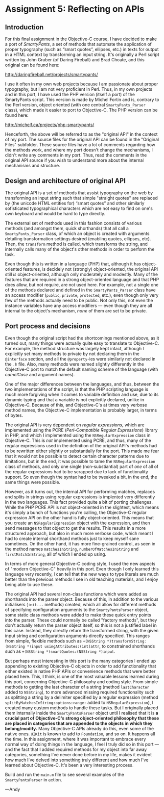 # Assignment 5: Reflecting on APIs

## Introduction

For this final assignment in the Objective-C course, I have decided to make a port of _SmartyPants_, a set of methods that automate the application of proper typography (such as “smart quotes”, ellipses, etc.) in texts for output in a HTML context by transforming an input string. It's originally a Perl script written by John Gruber (of Daring Fireball) and Brad Choate, and this original can be found here:

http://daringfireball.net/projects/smartypants/

I use it often in my own web projects because I am passionate about proper typography, but I am not very proficient in Perl. Thus, in my own projects and in this port, I have used the PHP version (itself a port) of the SmartyPants script. This version is made by Michel Fortin and is, contrary to the Perl version, object oriented (with one central `SmartyPants_Parser` class), which made it easier to port to Objective-C. The PHP version can be found here:

http://michelf.ca/projects/php-smartypants/

Henceforth, the above will be referred to as the "original API" in the context of my port. The source files for the original API can be found in the "Original Files" subfolder. These source files have a lot of comments regarding how the methods work, and where my port doesn't change the mechanisms, I didn't write any comments in my port. Thus, read the comments in the original API source if you wish to understand more about the internal mechanisms and structure.

## Design and architecture of original API

The original API is a set of methods that assist typography on the web by transforming an input string such that simple "straight quotes" are replaced by (the unicode HTML entities for) “smart quotes” and other similarly sofisticated typographical characters which are not easy to find on one's own keyboard and would be hard to type directly.

The external set of methods used in this fashion consists of various methods (and amongst them, quick shorthands) that all call a `SmartyPants_Parser` class, of which an object is created with arguments detailing transformation settings desired (enabling quotes, ellipses, etc). Then, the `transform` method is called, which transforms the string, and internally calls many of the object's other methods in order to perform the task.

Even though this is written in a language (PHP) that, although it has object-oriented features, is decidely not (strongly) object-oriented, the original API still *is* object-oriented, although only moderately and modestly. Many of the features that are required in a strong object-oriented language and that PHP does allow, but not require, are not used here. For example, not a single one of the methods declared and defined in the `SmartyPants_Parser` class have an access modifier (`public`, `private`, `protected`, etc.), even though only very few of the methods actually need to be public. Not only this, not even the instance variables have any access modifiers — even though they are all internal to the object's mechanism, *none* of them are set to be private. 

## Port process and decisions

Even though the original script had the shortcomings mentioned above, as it turned out, many things were actually quite easy to translate to Objective-C. For example, the method structure was largely kept intact, although I explicitly set many methods to private by not declaring them in the `@interface` section, and all the `@property`-ies were similarly not declared in the `.h` file. Also, many methods were named slightly differently in the Objective-C port to match the default naming scheme of the language (with *camelCase* and argument names).

One of the major differences between the languages, and thus, between the two implementations of the script, is that the PHP scripting language is much more forgiving when it comes to variable definition and use, due to its dynamic typing and that a variable is not explicitly declared, unlike in Objective-C. Because of this, and Objective-C's at times very verbose method names, the Objective-C implementation is probably larger, in terms of bytes.

The original API is very dependent on *regular expressions*, which are implemented using the PCRE (*Perl-Compatible Regular Expressions*) library in PHP, and which I implemented using the `NSRegularExpression` class in Objective-C. This is *not* implemented using PCRE, and thus, many of the regular expressions used in the definition of the original API's methods had to be rewritten either slightly or substantially for the port. This made me fear that it would not be possible to detect certain character patterns due to limitations, but in the end, it was possible to tame the `NSRegularExpression` class of methods, and only one single (non-substiantial) part of *one* of all of the regular expressions had to be scrapped due to lack of functionality support. So even though the syntax had to be tweaked a bit, in the end, the same things were possible.

However, as it turns out, the internal API for performing matches, replaces and splits in strings using regular expressions is implented very differently in the two languages. This fact provided quite a bit of porting challenges. While the PHP PCRE API is not object-oriented in the slightest, which means it's simply a bunch of functions you're calling, the Objective-C regular expression API on the other hand is fully object-oriented. This means that you create an `NSRegularExpression` object with the expression, and then send messages to that object to get the results. This results in a more structured approach, but also in much more verbose code, which meant I had to create internal shorthand methods just to keep myself sane sometimes. On the other hand, it has more fine-grained control, as seen in the method names `matchesInString`, `numberOfMatchesInString` and `firstMatchInString`, all of which I ended up using.

In terms of more general Objective-C coding style, I used the new aspects of "modern Objective-C" heavily in this port. Even though I only learned this language very recently, I can tell that the new ways to type literals are much better than the previous methods I see in old teaching materials, and I enjoy being able to use these.

The original API had several non-class functions which were added as shorthands into the parser object. Because of this, in addition to the various initialisers (`init...` methods) created, which all allow for different methods of specifying configuration arguments to the `SmartyPantsParser` object, some static class methods were added to make these quick entry points into the parser. These could normally be called "factory methods", but they don't actually return the parser object itself, so this is not a justified label in this case. Instead, they directly return the transformed string, with the given input string and configuration arguments directly specified. This ranges from simple, flexible methods such as `+(NSString *)transformString:(NSString *)input usingAttributes:(int)attr`, to constrained shorthands such as `+(NSString *)smartQuotes:(NSString *)input`.

But perhaps most interesting in this port is the many categories I ended up appending to existing Objective-C objects in order to add functionality that either existed in native PHP APIs or convenience methods that were better placed here. This, I think, is one of the most valuable lessons learned during this port, concerning Objective-C philosophy and coding style. From simple methods to getting the last character of a string (method `lastCharacter` added to `NSString`), to more advanced missing required functionality such as splitting a string by a delimiter specified by a regular expression (method `splitByMatchesInString:options:range:` added to `NSRegularExpression`), I created many custom methods to handle these tasks. But I originally placed them internally inside the `SmartyPantsParser` object until I realised that it is **a crucial part of Objective-C's strong object-oriented philosophy that these are placed in categories that are appended to the objects in which they belong/modify.** Many Objective-C APIs already do this, even some of the native ones. `UIKit` is known to add to `Foundation`, and so on. It happens all the time. In this assignment, where it was important to embrace every normal way of doing things in the language, I feel I truly did so in this port — and the fact that I added required methods for my object into far away categories, something I've never done before in my life, makes it evident how much I've delved into something truly different and how much I've learned about Objective-C. It's been a very interesting process.

Build and run the `main.m` file to see several examples of the `SmartyPantsParser` in action.

—Andy
